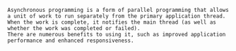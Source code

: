 

    Asynchronous programming is a form of parallel programming that allows a unit of work to run separately from the primary application thread. 
    When the work is complete, it notifies the main thread (as well as whether the work was completed or failed). 
    There are numerous benefits to using it, such as improved application performance and enhanced responsiveness.
